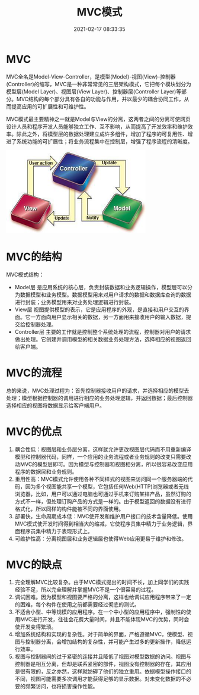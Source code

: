 ﻿---
title: MVC模式
date: 2021-02-17 08:33:35
summary: 本文浅析Web开发的MVC模式。
tags:
- MVC
categories:
- 程序设计
---

# MVC

MVC全名是Model-View-Controller，是模型(Model)-视图(View)-控制器(Controller)的缩写，MVC是一种非常常见的三层架构模式，它把每个模块划分为模型层(Model Layer)、视图层(View Layer)、控制器层(Controller Layer)等部分。MVC结构的每个部分具有各自的功能与作用，并以最少的耦合协同工作，从而提高应用的可扩展性和可维护性。

MVC模式最主要精神之一就是Model与View的分离，这两者之间的分离可使网页设计人员和程序开发人员能够独立工作、互不影响，从而提高了开发效率和维护效率。除此之外，将模型层的数据处理建立成许多组件，增加了程序的可复用性、增进了系统功能的可扩展性；将业务流程集中在控制层，增强了程序流程的清晰度。

![](../../../images/软件工程/程序设计/MVC模式/1.png)

# MVC的结构

MVC模式结构：
- Model层
是应用系统的核心层，负责封装数据和业务逻辑操作，模型层可以分为数据模型和业务模型。数据模型用来对用户请求的数据和数据库查询的数据进行封装；业务模型用来对业务处理逻辑进行封装。
- View层
视图提供模型的表示，它是应用程序的外观，是直接和用户交互的界面。它一方面向用户显示相关的数据，另一方面用来接收用户的输入数据，提交给控制器处理。
- Controller层
主要的工作就是控制整个系统处理的流程，控制器对用户的请求做出处理。它创建并调用模型的相关数据业务处理方法，选择相应的视图返回给客户端。 

# MVC的流程

总的来说，MVC处理过程为：首先控制器接收用户的请求，并选择相应的模型去处理；模型根据控制器的调用进行相应的业务处理逻辑，并返回数据；最后控制器选择相应的视图将数据显示给客户端用户。 

# MVC的优点

1. 耦合性低：视图层和业务层分离，这样就允许更改视图层代码而不用重新编译模型和控制器代码，同样，一个应用的业务流程或者业务规则的改变只需要改动MVC的模型层即可。因为模型与控制器和视图相分离，所以很容易改变应用程序的数据层和业务规则。
2. 重用性高：MVC模式允许使用各种不同样式的视图来访问同一个服务器端的代码，因为多个视图能共享一个模型，它包括任何Web(HTTP)浏览器或者无线浏览器，比如，用户可以通过电脑也可通过手机来订购某样产品，虽然订购的方式不一样，但处理订购产品的方式是一样的。由于模型返回的数据没有进行格式化，所以同样的构件能被不同的界面使用。
3. 部署快，生命周期成本低：MVC使开发和维护用户接口的技术含量降低。使用MVC模式使开发时间得到相当大的缩减，它使程序员集中精力于业务逻辑，界面程序员集中精力于表现形式上。
4. 可维护性高：分离视图层和业务逻辑层也使得Web应用更易于维护和修改。

# MVC的缺点

1. 完全理解MVC比较复杂。由于MVC模式提出的时间不长，加上同学们的实践经验不足，所以完全理解并掌握MVC不是一个很容易的过程。
2. 调试困难。因为模型和视图要严格的分离，这样也给调试应用程序带来了一定的困难，每个构件在使用之前都需要经过彻底的测试。
3. 不适合小型、中等规模的应用程序。在一个中小型的应用程序中，强制性的使用MVC进行开发，往往会花费大量时间，并且不能体现MVC的优势，同时会使开发变得繁琐。
4. 增加系统结构和实现的复杂性。对于简单的界面，严格遵循MVC，使模型、视图与控制器分离，会增加结构的复杂性，并可能产生过多的更新操作，降低运行效率。
5. 视图与控制器间的过于紧密的连接并且降低了视图对模型数据的访问。视图与控制器是相互分离，但却是联系紧密的部件，视图没有控制器的存在，其应用是很有限的，反之亦然，这样就妨碍了他们的独立重用。依据模型操作接口的不同，视图可能需要多次调用才能获得足够的显示数据。对未变化数据的不必要的频繁访问，也将损害操作性能。
